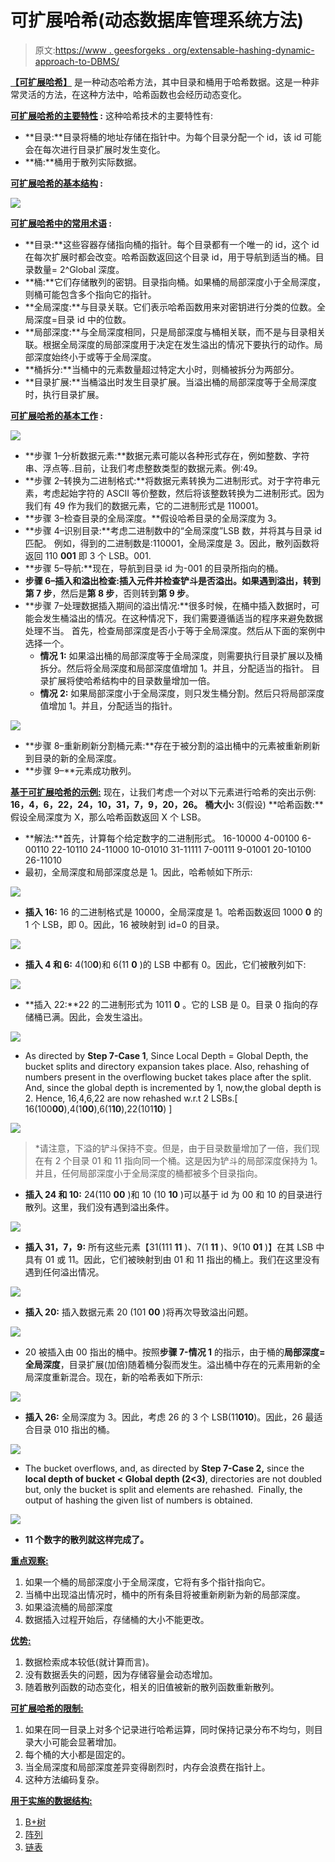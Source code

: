 # 可扩展哈希(动态数据库管理系统方法)

> 原文:[https://www . geesforgeks . org/extensable-hashing-dynamic-approach-to-DBMS/](https://www.geeksforgeeks.org/extendible-hashing-dynamic-approach-to-dbms/)

**<u>【可扩展哈希】</u>** 是一种动态哈希方法，其中目录和桶用于哈希数据。这是一种非常灵活的方法，在这种方法中，哈希函数也会经历动态变化。

**<u>可扩展哈希的主要特性</u> :** 这种哈希技术的主要特性有:

*   **目录:**目录将桶的地址存储在指针中。为每个目录分配一个 id，该 id 可能会在每次进行目录扩展时发生变化。
*   **桶:**桶用于散列实际数据。

**<u>可扩展哈希的基本结构</u> :**

![](img/2ddacce8dd070b49c48e6e5cb03d7d10.png)

**<u>可扩展哈希中的常用术语</u> :**

*   **目录:**这些容器存储指向桶的指针。每个目录都有一个唯一的 id，这个 id 在每次扩展时都会改变。哈希函数返回这个目录 id，用于导航到适当的桶。目录数量= 2^Global 深度。
*   **桶:**它们存储散列的密钥。目录指向桶。如果桶的局部深度小于全局深度，则桶可能包含多个指向它的指针。
*   **全局深度:**与目录关联。它们表示哈希函数用来对密钥进行分类的位数。全局深度=目录 id 中的位数。
*   **局部深度:**与全局深度相同，只是局部深度与桶相关联，而不是与目录相关联。根据全局深度的局部深度用于决定在发生溢出的情况下要执行的动作。局部深度始终小于或等于全局深度。
*   **桶拆分:**当桶中的元素数量超过特定大小时，则桶被拆分为两部分。
*   **目录扩展:**当桶溢出时发生目录扩展。当溢出桶的局部深度等于全局深度时，执行目录扩展。

**<u>可扩展哈希的基本工作</u> :**

![](img/99c7e17ecbd22d9758b7a9dfa985858c.png)

*   **步骤 1–分析数据元素:**数据元素可能以各种形式存在，例如整数、字符串、浮点等..目前，让我们考虑整数类型的数据元素。例:49。
*   **步骤 2–转换为二进制格式:**将数据元素转换为二进制形式。对于字符串元素，考虑起始字符的 ASCII 等价整数，然后将该整数转换为二进制形式。因为我们有 49 作为我们的数据元素，它的二进制形式是 110001。
*   **步骤 3–检查目录的全局深度。**假设哈希目录的全局深度为 3。
*   **步骤 4–识别目录:**考虑二进制数中的“全局深度”LSB 数，并将其与目录 id 匹配。
    例如，得到的二进制数是:110001，全局深度是 3。因此，散列函数将返回 110 **001** 即 3 个 LSB。001.
*   **步骤 5–导航:**现在，导航到目录 id 为-001 的目录所指向的桶。
*   **步骤 6–插入和溢出检查:**插入元件并检查铲斗是否溢出。如果遇到溢出，转到**第 7 步**，然后是**第 8 步**，否则转到**第 9 步**。
*   **步骤 7–处理数据插入期间的溢出情况:**很多时候，在桶中插入数据时，可能会发生桶溢出的情况。在这种情况下，我们需要遵循适当的程序来避免数据处理不当。
    首先，检查局部深度是否小于等于全局深度。然后从下面的案例中选择一个。
    *   **情况 1:** 如果溢出桶的局部深度等于全局深度，则需要执行目录扩展以及桶拆分。然后将全局深度和局部深度值增加 1。并且，分配适当的指针。
        目录扩展将使哈希结构中的目录数量增加一倍。
    *   **情况 2:** 如果局部深度小于全局深度，则只发生桶分割。然后只将局部深度值增加 1。并且，分配适当的指针。

![](img/a3179dba3f69cf37a7a1351c2f1b2a74.png)

*   **步骤 8–重新刷新分割桶元素:**存在于被分割的溢出桶中的元素被重新刷新到目录的新的全局深度。
*   **步骤 9–**元素成功散列。

**<u>基于可扩展哈希的示例:</u>** 现在，让我们考虑一个对以下元素进行哈希的突出示例: **16，4，6，22，24，10，31，7，9，20，26。**
**桶大小:** 3(假设)
**哈希函数:**假设全局深度为 X，那么哈希函数返回 X 个 LSB。

*   **解法:**首先，计算每个给定数字的二进制形式。
    16-10000
    4-00100
    6-00110
    22-10110
    24-11000
    10-01010
    31-11111
    7-00111
    9-01001
    20-10100
    26-11010
*   最初，全局深度和局部深度总是 1。因此，哈希帧如下所示:

![](img/ab48540f6f00486b21af29bdfb501b02.png)

*   **插入 16:**
    16 的二进制格式是 10000，全局深度是 1。哈希函数返回 1000 **0** 的 1 个 LSB，即 0。因此，16 被映射到 id=0 的目录。

![](img/9c1dccdee6a007cf753e0beacf018aa6.png)

*   **插入 4 和 6:**
    4(10**0**)和 6(11 **0** )的 LSB 中都有 0。因此，它们被散列如下:

![](img/68a0c8d54271ba2593e36b7ee7a07292.png)

*   **插入 22:**22 的二进制形式为 1011 **0** 。它的 LSB 是 0。目录 0 指向的存储桶已满。因此，会发生溢出。

![](img/c989240e80a05da8a43686c4674ca027.png)

*   As directed by **Step 7-Case 1**, Since Local Depth = Global Depth, the bucket splits and directory expansion takes place. Also, rehashing of numbers present in the overflowing bucket takes place after the split. And, since the global depth is incremented by 1, now,the global depth is 2\. Hence, 16,4,6,22 are now rehashed w.r.t 2 LSBs.[ 16(100**00**),4(1**00**),6(1**10**),22(101**10**) ] 

![](img/17303cc35bb9aa9d097c297b0eaa7810.png)

> *请注意，下溢的铲斗保持不变。但是，由于目录数量增加了一倍，我们现在有 2 个目录 01 和 11 指向同一个桶。这是因为铲斗的局部深度保持为 1。并且，任何局部深度小于全局深度的桶都被多个目录指向。

*   **插入 24 和 10:** 24(110 **00** )和 10 (10 **10** )可以基于 id 为 00 和 10 的目录进行散列。这里，我们没有遇到溢出条件。

![](img/b37f22037b666aa95ac5bce4934878c4.png)

*   **插入 31，7，9:** 所有这些元素【31(111 **11** )、7(1 **11** )、9(10 **01** )】在其 LSB 中具有 01 或 11。因此，它们被映射到由 01 和 11 指出的桶上。我们在这里没有遇到任何溢出情况。

![](img/5e2c6187b1860b6e6021ebf34e7c1a39.png)

*   **插入 20:** 插入数据元素 20 (101 **00** )将再次导致溢出问题。

![](img/c6b5e96311ecbd03187e2642caea978c.png)

*   20 被插入由 00 指出的桶中。按照**步骤 7-情况 1** 的指示，由于桶的**局部深度=全局深度**，目录扩展(加倍)随着桶分裂而发生。溢出桶中存在的元素用新的全局深度重新混合。现在，新的哈希表如下所示:

![](img/08ca4c23e0121dfa17d855968f5ac128.png)

*   **插入 26:** 全局深度为 3。因此，考虑 26 的 3 个 LSB(11**010**)。因此，26 最适合目录 010 指出的桶。

![](img/827d3969ab200e708842a109b293f928.png)

*   The bucket overflows, and, as directed by **Step 7-Case 2,** since the **local depth of bucket < Global depth (2<3)**, directories are not doubled but, only the bucket is split and elements are rehashed. 
    Finally, the output of hashing the given list of numbers is obtained. 

![](img/b9ab5d0516fa4d713d7093504b5de490.png)

*   **11 个数字的散列就这样完成了。**

**<u>重点观察:</u>**

1.  如果一个桶的局部深度小于全局深度，它将有多个指针指向它。
2.  当桶中出现溢出情况时，桶中的所有条目将被重新刷新为新的局部深度。
3.  如果溢流桶的局部深度
4.  数据插入过程开始后，存储桶的大小不能更改。

**<u>优势:</u>**

1.  数据检索成本较低(就计算而言)。
2.  没有数据丢失的问题，因为存储容量会动态增加。
3.  随着散列函数的动态变化，相关的旧值被新的散列函数重新散列。

**<u>可扩展哈希的限制:</u>**

1.  如果在同一目录上对多个记录进行哈希运算，同时保持记录分布不均匀，则目录大小可能会显著增加。
2.  每个桶的大小都是固定的。
3.  当全局深度和局部深度差异变得剧烈时，内存会浪费在指针上。
4.  这种方法编码复杂。

**<u>用于实施的数据结构:</u>**

1.  [B+树](https://www.geeksforgeeks.org/data-structure-gq/b-and-b-trees-gq/)
2.  [阵列](https://www.geeksforgeeks.org/array-data-structure/)
3.  [链表](https://www.geeksforgeeks.org/data-structures/linked-list/)